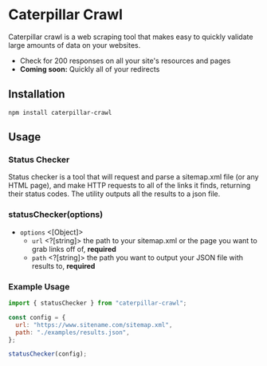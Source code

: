# Caterpillar Crawl

Caterpillar crawl is a web scraping tool that makes easy to quickly validate large amounts of data on your websites.

- Check for 200 responses on all your site's resources and pages
- **Coming soon:** Quickly all of your redirects

## Installation

```
npm install caterpillar-crawl
```

## Usage

### Status Checker

Status checker is a tool that will request and parse a sitemap.xml file (or any HTML page), and make HTTP requests to all of the links it finds, returning their status codes. The utility outputs all the results to a json file.

### statusChecker(options)

- `options` <[Object]>
  - `url` <?[string]> the path to your sitemap.xml or the page you want to grab links off of, **required**
  - `path` <?[string]> the path you want to output your JSON file with results to, **required**

### Example Usage

```js
import { statusChecker } from "caterpillar-crawl";

const config = {
  url: "https://www.sitename.com/sitemap.xml",
  path: "./examples/results.json",
};

statusChecker(config);
```
